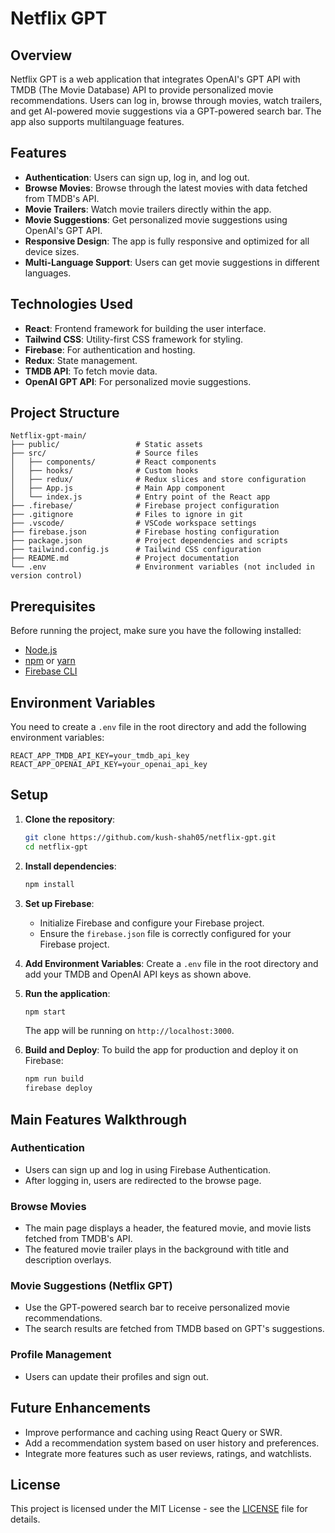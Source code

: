 
# Netflix GPT

## Overview

Netflix GPT is a web application that integrates OpenAI's GPT API with TMDB (The Movie Database) API to provide personalized movie recommendations. Users can log in, browse through movies, watch trailers, and get AI-powered movie suggestions via a GPT-powered search bar. The app also supports multilanguage features.

## Features

- **Authentication**: Users can sign up, log in, and log out.
- **Browse Movies**: Browse through the latest movies with data fetched from TMDB's API.
- **Movie Trailers**: Watch movie trailers directly within the app.
- **Movie Suggestions**: Get personalized movie suggestions using OpenAI's GPT API.
- **Responsive Design**: The app is fully responsive and optimized for all device sizes.
- **Multi-Language Support**: Users can get movie suggestions in different languages.

## Technologies Used

- **React**: Frontend framework for building the user interface.
- **Tailwind CSS**: Utility-first CSS framework for styling.
- **Firebase**: For authentication and hosting.
- **Redux**: State management.
- **TMDB API**: To fetch movie data.
- **OpenAI GPT API**: For personalized movie suggestions.

## Project Structure

```
Netflix-gpt-main/
├── public/                 # Static assets
├── src/                    # Source files
│   ├── components/         # React components
│   ├── hooks/              # Custom hooks
│   ├── redux/              # Redux slices and store configuration
│   ├── App.js              # Main App component
│   └── index.js            # Entry point of the React app
├── .firebase/              # Firebase project configuration
├── .gitignore              # Files to ignore in git
├── .vscode/                # VSCode workspace settings
├── firebase.json           # Firebase hosting configuration
├── package.json            # Project dependencies and scripts
├── tailwind.config.js      # Tailwind CSS configuration
├── README.md               # Project documentation
└── .env                    # Environment variables (not included in version control)
```

## Prerequisites

Before running the project, make sure you have the following installed:

- [Node.js](https://nodejs.org/)
- [npm](https://www.npmjs.com/) or [yarn](https://yarnpkg.com/)
- [Firebase CLI](https://firebase.google.com/docs/cli)

## Environment Variables

You need to create a `.env` file in the root directory and add the following environment variables:

```
REACT_APP_TMDB_API_KEY=your_tmdb_api_key
REACT_APP_OPENAI_API_KEY=your_openai_api_key
```

## Setup

1. **Clone the repository**:
   ```bash
   git clone https://github.com/kush-shah05/netflix-gpt.git
   cd netflix-gpt
   ```

2. **Install dependencies**:
   ```bash
   npm install
   ```

3. **Set up Firebase**:
   - Initialize Firebase and configure your Firebase project.
   - Ensure the `firebase.json` file is correctly configured for your Firebase project.

4. **Add Environment Variables**:
   Create a `.env` file in the root directory and add your TMDB and OpenAI API keys as shown above.

5. **Run the application**:
   ```bash
   npm start
   ```

   The app will be running on `http://localhost:3000`.

6. **Build and Deploy**:
   To build the app for production and deploy it on Firebase:
   ```bash
   npm run build
   firebase deploy
   ```

## Main Features Walkthrough

### Authentication
- Users can sign up and log in using Firebase Authentication.
- After logging in, users are redirected to the browse page.

### Browse Movies
- The main page displays a header, the featured movie, and movie lists fetched from TMDB's API.
- The featured movie trailer plays in the background with title and description overlays.

### Movie Suggestions (Netflix GPT)
- Use the GPT-powered search bar to receive personalized movie recommendations.
- The search results are fetched from TMDB based on GPT's suggestions.

### Profile Management
- Users can update their profiles and sign out.

## Future Enhancements

- Improve performance and caching using React Query or SWR.
- Add a recommendation system based on user history and preferences.
- Integrate more features such as user reviews, ratings, and watchlists.

## License

This project is licensed under the MIT License - see the [LICENSE](LICENSE) file for details.

